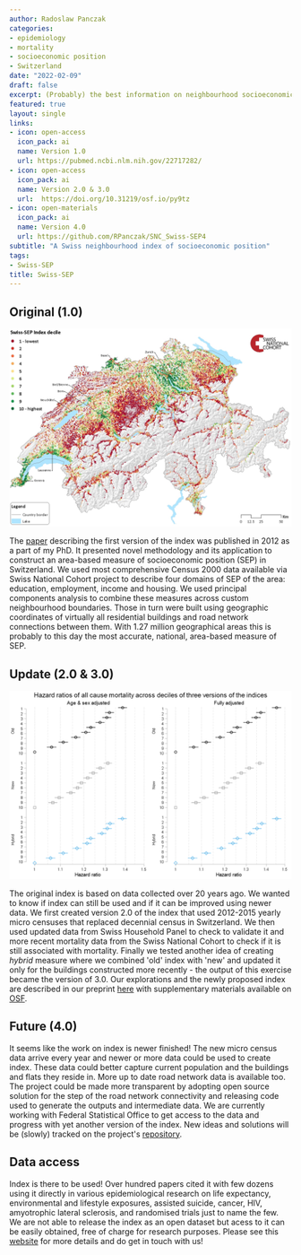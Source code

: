 ```yaml
---
author: Radoslaw Panczak
categories:
- epidemiology
- mortality
- socioeconomic position
- Switzerland
date: "2022-02-09"
draft: false
excerpt: (Probably) the best information on neighbourhood socioeconomic position in Switzerland.
featured: true
layout: single
links:
- icon: open-access
  icon_pack: ai
  name: Version 1.0
  url: https://pubmed.ncbi.nlm.nih.gov/22717282/
- icon: open-access
  icon_pack: ai
  name: Version 2.0 & 3.0
  url:  https://doi.org/10.31219/osf.io/py9tz 
- icon: open-materials
  icon_pack: ai
  name: Version 4.0
  url: https://github.com/RPanczak/SNC_Swiss-SEP4
subtitle: "A Swiss neighbourhood index of socioeconomic position"
tags:
- Swiss-SEP
title: Swiss-SEP
---
```


## Original (1.0)

![Swiss-SEP 1.0](sep1.png)

The [paper](https://pubmed.ncbi.nlm.nih.gov/22717282/) describing the first version of the index was published in 2012 as a part of my PhD. It presented novel methodology and its application to construct an area-based measure of socioeconomic position (SEP) in Switzerland. We used most comprehensive Census 2000 data available via Swiss National Cohort project to describe four domains of SEP of the area: education, employment, income and housing. We used principal components analysis to combine these measures across custom neighbourhood boundaries. Those in turn were built using geographic coordinates of virtually all residential buildings and road network connections between them. With 1.27 million geographical areas this is probably to this day the most accurate, national, area-based measure of SEP. 

## Update (2.0 & 3.0)

![Swiss-SEP 2.0 & 3.0](sep3.png)

The original index is based on data collected over 20 years ago. We wanted to know if index can still be used and if it can be improved using newer data. We first created version 2.0 of the index that used 2012-2015 yearly micro censuses that replaced decennial census in Switzerland. We then used updated data from Swiss Household Panel to check to validate it and more recent mortality data from the Swiss National Cohort to check if it is still associated with mortality. Finally we tested another idea of creating *hybrid* measure where we combined 'old' index with 'new' and updated it only for the buildings constructed more recently - the output of this exercise became the version of 3.0. Our explorations and the newly proposed index are described in our preprint [here](https://osf.io/r8hz7/) with supplementary materials available on [OSF](https://osf.io/ncw9s/). 

## Future (4.0)

It seems like the work on index is newer finished! The new micro census data arrive every year and newer or more data could be used to create index. These data could better capture current population and the buildings and flats they reside in. More up to date road network data is available too. The project could be made more transparent by adopting open source solution for the step of the road network connectivity and releasing code used to generate the outputs and intermediate data. We are currently working with Federal Statistical Office to get access to the data and progress with yet another version of the index. New ideas and solutions will be (slowly) tracked on the project's [repository](https://github.com/RPanczak/SNC_Swiss-SEP4/). 

## Data access

Index is there to be used! Over hundred papers cited it with few dozens using it directly in various epidemiological research on life expectancy, environmental and lifestyle exposures, assisted suicide, cancer, HIV, amyotrophic lateral sclerosis, and randomised trials just to name the few. We are not able to release the index as an open dataset but acess to it can be easily obtained, free of charge for research purposes. Please see this [website](https://www.swissnationalcohort.ch/data-and-access/) for more details and do get in touch with us!  